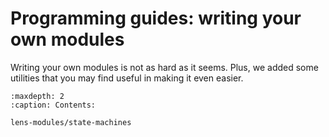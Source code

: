 # Programming guides: writing your own modules

Writing your own modules is not as hard as it seems. Plus, we added some utilities that you may find useful in making it even easier.

```{toctree}
:maxdepth: 2
:caption: Contents:

lens-modules/state-machines
```
